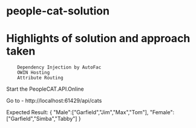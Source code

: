 # people-cat-solution

# Highlights of solution and approach taken
		Dependency Injection by AutoFac
		OWIN Hosting
		Attribute Routing


Start the PeopleCAT.API.Online 

Go to - http://localhost:61429/api/cats

Expected Result:
{
	"Male":["Garfield","Jim","Max","Tom"],
	"Female":["Garfield","Simba","Tabby"]
}